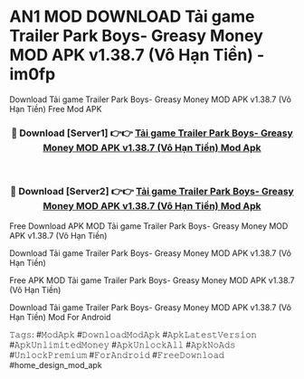 # AN1 MOD DOWNLOAD Tải game Trailer Park Boys- Greasy Money MOD APK v1.38.7 (Vô Hạn Tiền) - im0fp
Download Tải game Trailer Park Boys- Greasy Money MOD APK v1.38.7 (Vô Hạn Tiền) Free Mod APK

<div align="center">
<h3>🔴 Download [Server1] 👉👉 <a href="https://apk-comot.site?title=Tải_game_Trailer_Park_Boys-_Greasy_Money_MOD_APK_v1.38.7_(Vô_Hạn_Tiền)">Tải game Trailer Park Boys- Greasy Money MOD APK v1.38.7 (Vô Hạn Tiền) Mod Apk</a></h3><br>

<h3>🔴 Download [Server2] 👉👉 <a href="https://apk-comot.site?title=Tải_game_Trailer_Park_Boys-_Greasy_Money_MOD_APK_v1.38.7_(Vô_Hạn_Tiền)">Tải game Trailer Park Boys- Greasy Money MOD APK v1.38.7 (Vô Hạn Tiền) Mod Apk</a></h3>
</div>


Free Download APK MOD Tải game Trailer Park Boys- Greasy Money MOD APK v1.38.7 (Vô Hạn Tiền)

Download Tải game Trailer Park Boys- Greasy Money MOD APK v1.38.7 (Vô Hạn Tiền) 

Free APK MOD Tải game Trailer Park Boys- Greasy Money MOD APK v1.38.7 (Vô Hạn Tiền) 

Download Tải game Trailer Park Boys- Greasy Money MOD APK v1.38.7 (Vô Hạn Tiền) Mod For Android

𝚃𝚊𝚐𝚜: #𝙼𝚘𝚍𝙰𝚙𝚔 #𝙳𝚘𝚠𝚗𝚕𝚘𝚊𝚍𝙼𝚘𝚍𝙰𝚙𝚔 #𝙰𝚙𝚔𝙻𝚊𝚝𝚎𝚜𝚝𝚅𝚎𝚛𝚜𝚒𝚘𝚗 #𝙰𝚙𝚔𝚄𝚗𝚕𝚒𝚖𝚒𝚝𝚎𝚍𝙼𝚘𝚗𝚎𝚢 #𝙰𝚙𝚔𝚄𝚗𝚕𝚘𝚌𝚔𝙰𝚕𝚕 #𝙰𝚙𝚔𝙽𝚘𝙰𝚍𝚜 #𝚄𝚗𝚕𝚘𝚌𝚔𝙿𝚛𝚎𝚖𝚒𝚞𝚖 #𝙵𝚘𝚛𝙰𝚗𝚍𝚛𝚘𝚒𝚍 #𝙵𝚛𝚎𝚎𝙳𝚘𝚠𝚗𝚕𝚘𝚊𝚍 #home_design_mod_apk